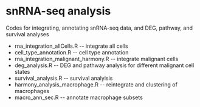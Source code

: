 # snRNA-seq analysis
Codes for integrating, annotating snRNA-seq data, and DEG, pathway, and survival analyses

- rna_integration_allCells.R  -- integrate all cells 
- cell_type_annotation.R -- cell type annotation
- rna_integration_malignant_harmony.R -- integrate malignant cells 
- deg_analysis.R -- DEG and pathway analysis for different malignant cell states
- survival_analysis.R -- survival analyisis
- harmony_analysis_macrophage.R -- reintegrate and clustering of macrophages
- macro_ann_sec.R -- annotate macrophage subsets
